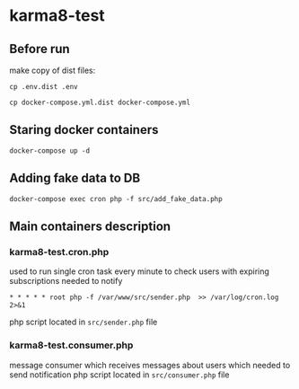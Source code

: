 # karma8-test

## Before run
make copy of dist files:
```
cp .env.dist .env
```

```
cp docker-compose.yml.dist docker-compose.yml
```

## Staring docker containers
```
docker-compose up -d
```

## Adding fake data to DB
```
docker-compose exec cron php -f src/add_fake_data.php
```

## Main containers description
### karma8-test.cron.php
used to run single cron task every minute to check users with expiring subscriptions needed to notify
```
* * * * * root php -f /var/www/src/sender.php  >> /var/log/cron.log 2>&1
```
php script located in `src/sender.php` file

### karma8-test.consumer.php
message consumer which receives messages about users which needed to send notification
php script located in `src/consumer.php` file
